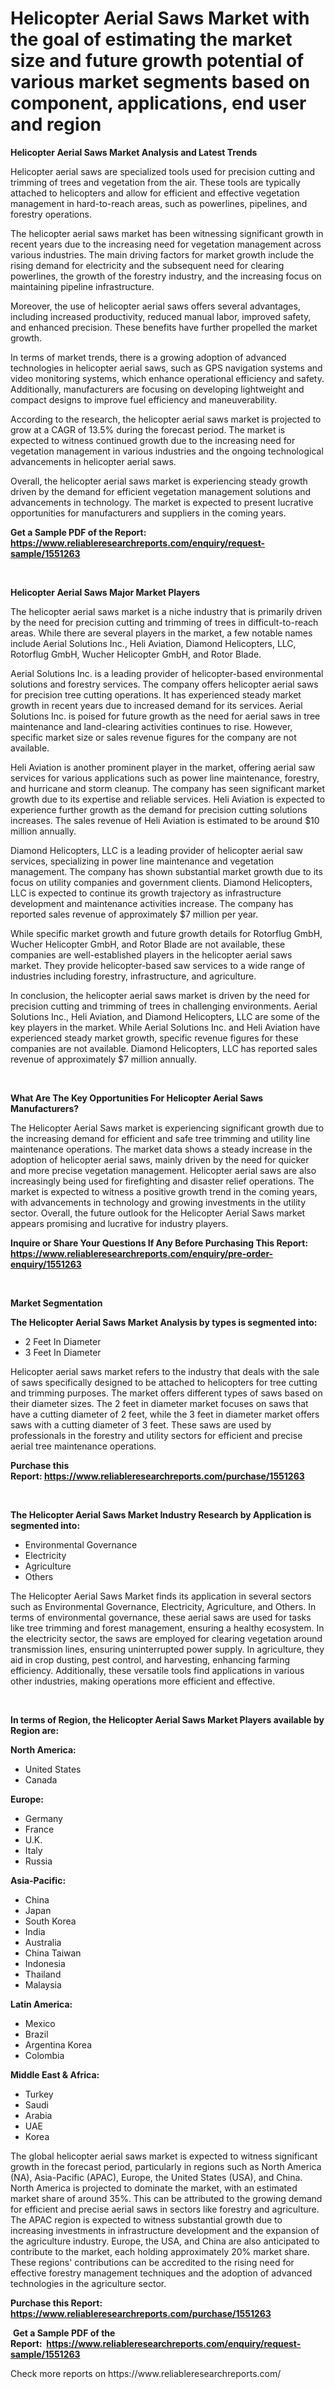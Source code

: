 <p><h1>Helicopter Aerial Saws Market with the goal of estimating the market size and future growth potential of various market segments based on component, applications, end user and region</h1></p><p><strong>Helicopter Aerial Saws Market Analysis and Latest Trends</strong></p>
<p><p>Helicopter aerial saws are specialized tools used for precision cutting and trimming of trees and vegetation from the air. These tools are typically attached to helicopters and allow for efficient and effective vegetation management in hard-to-reach areas, such as powerlines, pipelines, and forestry operations.</p><p>The helicopter aerial saws market has been witnessing significant growth in recent years due to the increasing need for vegetation management across various industries. The main driving factors for market growth include the rising demand for electricity and the subsequent need for clearing powerlines, the growth of the forestry industry, and the increasing focus on maintaining pipeline infrastructure.</p><p>Moreover, the use of helicopter aerial saws offers several advantages, including increased productivity, reduced manual labor, improved safety, and enhanced precision. These benefits have further propelled the market growth.</p><p>In terms of market trends, there is a growing adoption of advanced technologies in helicopter aerial saws, such as GPS navigation systems and video monitoring systems, which enhance operational efficiency and safety. Additionally, manufacturers are focusing on developing lightweight and compact designs to improve fuel efficiency and maneuverability.</p><p>According to the research, the helicopter aerial saws market is projected to grow at a CAGR of 13.5% during the forecast period. The market is expected to witness continued growth due to the increasing need for vegetation management in various industries and the ongoing technological advancements in helicopter aerial saws.</p><p>Overall, the helicopter aerial saws market is experiencing steady growth driven by the demand for efficient vegetation management solutions and advancements in technology. The market is expected to present lucrative opportunities for manufacturers and suppliers in the coming years.</p></p>
<p><strong>Get a Sample PDF of the Report:&nbsp; <a href="https://www.reliableresearchreports.com/enquiry/request-sample/1551263">https://www.reliableresearchreports.com/enquiry/request-sample/1551263</a></strong></p>
<p>&nbsp;</p>
<p><strong>Helicopter Aerial Saws Major Market Players</strong></p>
<p><p>The helicopter aerial saws market is a niche industry that is primarily driven by the need for precision cutting and trimming of trees in difficult-to-reach areas. While there are several players in the market, a few notable names include Aerial Solutions Inc., Heli Aviation, Diamond Helicopters, LLC, Rotorflug GmbH, Wucher Helicopter GmbH, and Rotor Blade.</p><p>Aerial Solutions Inc. is a leading provider of helicopter-based environmental solutions and forestry services. The company offers helicopter aerial saws for precision tree cutting operations. It has experienced steady market growth in recent years due to increased demand for its services. Aerial Solutions Inc. is poised for future growth as the need for aerial saws in tree maintenance and land-clearing activities continues to rise. However, specific market size or sales revenue figures for the company are not available.</p><p>Heli Aviation is another prominent player in the market, offering aerial saw services for various applications such as power line maintenance, forestry, and hurricane and storm cleanup. The company has seen significant market growth due to its expertise and reliable services. Heli Aviation is expected to experience further growth as the demand for precision cutting solutions increases. The sales revenue of Heli Aviation is estimated to be around $10 million annually.</p><p>Diamond Helicopters, LLC is a leading provider of helicopter aerial saw services, specializing in power line maintenance and vegetation management. The company has shown substantial market growth due to its focus on utility companies and government clients. Diamond Helicopters, LLC is expected to continue its growth trajectory as infrastructure development and maintenance activities increase. The company has reported sales revenue of approximately $7 million per year.</p><p>While specific market growth and future growth details for Rotorflug GmbH, Wucher Helicopter GmbH, and Rotor Blade are not available, these companies are well-established players in the helicopter aerial saws market. They provide helicopter-based saw services to a wide range of industries including forestry, infrastructure, and agriculture.</p><p>In conclusion, the helicopter aerial saws market is driven by the need for precision cutting and trimming of trees in challenging environments. Aerial Solutions Inc., Heli Aviation, and Diamond Helicopters, LLC are some of the key players in the market. While Aerial Solutions Inc. and Heli Aviation have experienced steady market growth, specific revenue figures for these companies are not available. Diamond Helicopters, LLC has reported sales revenue of approximately $7 million annually.</p></p>
<p>&nbsp;</p>
<p><strong>What Are The Key Opportunities For Helicopter Aerial Saws Manufacturers?</strong></p>
<p><p>The Helicopter Aerial Saws market is experiencing significant growth due to the increasing demand for efficient and safe tree trimming and utility line maintenance operations. The market data shows a steady increase in the adoption of helicopter aerial saws, mainly driven by the need for quicker and more precise vegetation management. Helicopter aerial saws are also increasingly being used for firefighting and disaster relief operations. The market is expected to witness a positive growth trend in the coming years, with advancements in technology and growing investments in the utility sector. Overall, the future outlook for the Helicopter Aerial Saws market appears promising and lucrative for industry players.</p></p>
<p><strong>Inquire or Share Your Questions If Any Before Purchasing This Report: <a href="https://www.reliableresearchreports.com/enquiry/pre-order-enquiry/1551263">https://www.reliableresearchreports.com/enquiry/pre-order-enquiry/1551263</a></strong></p>
<p>&nbsp;</p>
<p><strong>Market Segmentation</strong></p>
<p><strong>The Helicopter Aerial Saws Market Analysis by types is segmented into:</strong></p>
<p><ul><li>2 Feet In Diameter</li><li>3 Feet In Diameter</li></ul></p>
<p><p>Helicopter aerial saws market refers to the industry that deals with the sale of saws specifically designed to be attached to helicopters for tree cutting and trimming purposes. The market offers different types of saws based on their diameter sizes. The 2 feet in diameter market focuses on saws that have a cutting diameter of 2 feet, while the 3 feet in diameter market offers saws with a cutting diameter of 3 feet. These saws are used by professionals in the forestry and utility sectors for efficient and precise aerial tree maintenance operations.</p></p>
<p><strong>Purchase this Report:&nbsp;<a href="https://www.reliableresearchreports.com/purchase/1551263">https://www.reliableresearchreports.com/purchase/1551263</a></strong></p>
<p>&nbsp;</p>
<p><strong>The Helicopter Aerial Saws Market Industry Research by Application is segmented into:</strong></p>
<p><ul><li>Environmental Governance</li><li>Electricity</li><li>Agriculture</li><li>Others</li></ul></p>
<p><p>The Helicopter Aerial Saws Market finds its application in several sectors such as Environmental Governance, Electricity, Agriculture, and Others. In terms of environmental governance, these aerial saws are used for tasks like tree trimming and forest management, ensuring a healthy ecosystem. In the electricity sector, the saws are employed for clearing vegetation around transmission lines, ensuring uninterrupted power supply. In agriculture, they aid in crop dusting, pest control, and harvesting, enhancing farming efficiency. Additionally, these versatile tools find applications in various other industries, making operations more efficient and effective.</p></p>
<p>&nbsp;</p>
<p><strong>In terms of Region, the Helicopter Aerial Saws Market Players available by Region are:</strong></p>
<p>
    <p> <strong> North America: </strong>
        <ul>
            <li>United States</li>
            <li>Canada</li>
        </ul>
        </p> 
    <p> <strong> Europe: </strong>
        <ul>
            <li>Germany</li>
            <li>France</li>
            <li>U.K.</li>
            <li>Italy</li>
            <li>Russia</li>
        </ul>
        </p> 
    <p> <strong> Asia-Pacific: </strong>
        <ul>
            <li>China</li>
            <li>Japan</li>
            <li>South Korea</li>
            <li>India</li>
            <li>Australia</li>
            <li>China Taiwan</li>
            <li>Indonesia</li>
            <li>Thailand</li>
            <li>Malaysia</li>
        </ul>
        </p> 
    <p> <strong> Latin America: </strong>
        <ul>
            <li>Mexico</li>
            <li>Brazil</li>
            <li>Argentina Korea</li>
            <li>Colombia</li>
        </ul>
        </p> 
    <p> <strong> Middle East & Africa: </strong>
        <ul>
            <li>Turkey</li>
            <li>Saudi</li>
            <li>Arabia</li>
            <li>UAE</li>
            <li>Korea</li>
        </ul>
    </p>
    </p>
<p><p>The global helicopter aerial saws market is expected to witness significant growth in the forecast period, particularly in regions such as North America (NA), Asia-Pacific (APAC), Europe, the United States (USA), and China. North America is projected to dominate the market, with an estimated market share of around 35%. This can be attributed to the growing demand for efficient and precise aerial saws in sectors like forestry and agriculture. The APAC region is expected to witness substantial growth due to increasing investments in infrastructure development and the expansion of the agriculture industry. Europe, the USA, and China are also anticipated to contribute to the market, each holding approximately 20% market share. These regions' contributions can be accredited to the rising need for effective forestry management techniques and the adoption of advanced technologies in the agriculture sector.</p></p>
<p><strong>Purchase this Report: <a href="https://www.reliableresearchreports.com/purchase/1551263">https://www.reliableresearchreports.com/purchase/1551263</a></strong></p>
<p>&nbsp;<strong>Get a Sample PDF of the Report:&nbsp;&nbsp;<a href="https://www.reliableresearchreports.com/enquiry/request-sample/1551263">https://www.reliableresearchreports.com/enquiry/request-sample/1551263</a></strong></p>
<p><strong></strong></p>
<p>Check more reports on https://www.reliableresearchreports.com/</p>
